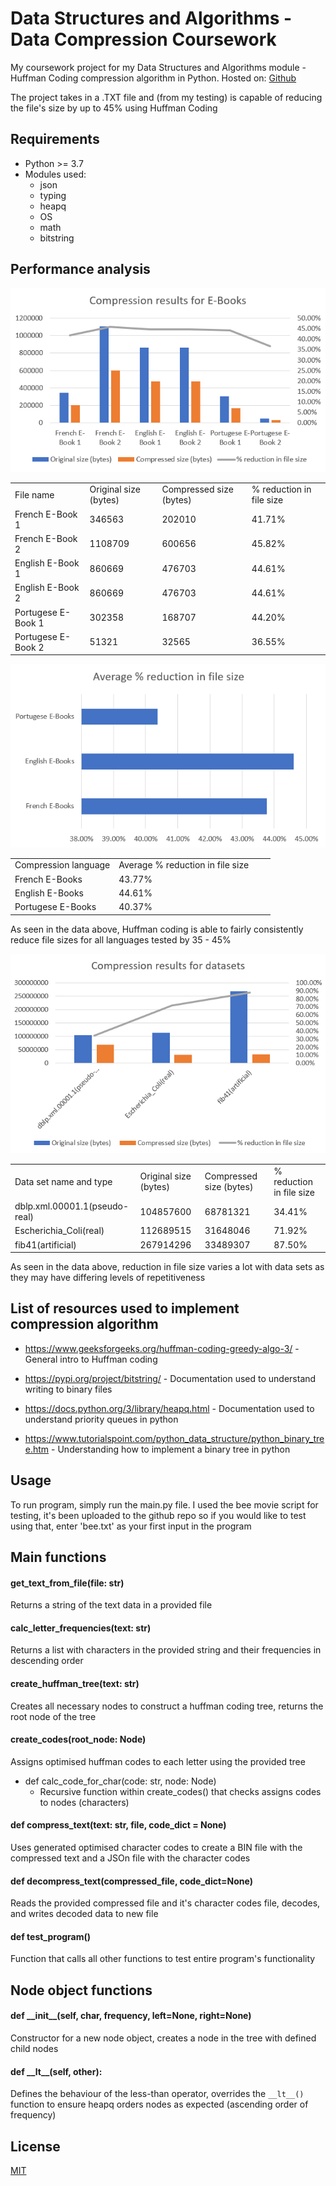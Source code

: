 # Data Structures and Algorithms - Data Compression Coursework
My coursework project for my Data Structures and Algorithms module - Huffman Coding compression algorithm
in Python. Hosted on: [Github](https://github.com/lucas-ps/Huffman-Code-compression-python-project/)

The project takes in a .TXT file and (from my testing) is capable of reducing the file's size by up to 45% using Huffman
Coding

## Requirements
- Python >= 3.7
- Modules used:
  * json
  * typing
  * heapq
  * OS
  * math
  * bitstring

## Performance analysis

<div class="center">

![E-book compression analysis graph](/files/compression_results_for_e-books.png)

|                    |                       |                         |                          |
|:-------------------|:----------------------|:------------------------|:-------------------------|
| File name          | Original size (bytes) | Compressed size (bytes) | % reduction in file size |
| French E-Book 1    | 346563                | 202010                  | 41.71%                   |
| French E-Book 2    | 1108709               | 600656                  | 45.82%                   |
| English E-Book 1   | 860669                | 476703                  | 44.61%                   |
| English E-Book 2   | 860669                | 476703                  | 44.61%                   |
| Portugese E-Book 1 | 302358                | 168707                  | 44.20%                   |
| Portugese E-Book 2 | 51321                 | 32565                   | 36.55%                   |

![Compression analysis by language](https://github.com/lucas-ps/Huffman-Code-compression-python-project/blob/5b748d4d85ac6b99e12f8a6cd26878f22b71cb03/files/Average%20%25%20file%20size%20reduction%20(E-Books).png)

|                      |                                  |     |     |
|:---------------------|:---------------------------------|:----|:----|
| Compression language | Average % reduction in file size |     |     |
| French E-Books       | 43.77%                           |     |     |
| English E-Books      | 44.61%                           |     |     |
| Portugese E-Books    | 40.37%                           |     |     |

</div>

  
As seen in the data above, Huffman coding is able to fairly consistently
reduce file sizes for all languages tested by 35 - 45%

<div class="center">

![Compression analysis for datasets](/files/compression_results_for_datasets.png)

|                               |                       |                         |                          |
|:------------------------------|:----------------------|:------------------------|:-------------------------|
| Data set name and type        | Original size (bytes) | Compressed size (bytes) | % reduction in file size |
| dblp.xml.00001.1(pseudo-real) | 104857600             | 68781321                | 34.41%                   |
| Escherichia_Coli(real)        | 112689515             | 31648046                | 71.92%                   |
| fib41(artificial)             | 267914296             | 33489307                | 87.50%                   |

</div>

  
As seen in the data above, reduction in file size varies a lot with data
sets as they may have differing levels of repetitiveness

## List of resources used to implement compression algorithm

-   https://www.geeksforgeeks.org/huffman-coding-greedy-algo-3/ -
    General intro to Huffman coding

-   https://pypi.org/project/bitstring/ - Documentation used to
    understand writing to binary files

-   https://docs.python.org/3/library/heapq.html - Documentation used to
    understand priority queues in python

-   https://www.tutorialspoint.com/python_data_structure/python_binary_tree.htm -
    Understanding how to implement a binary tree in python

  [image]: compression_results_for_e-books.png
  [1]: Averagefilesizereduction(E-Books).png
  [2]: compression_results_for_datasets.png
## Usage

To run program, simply run the main.py file. I used the bee movie script for testing, it's been uploaded to the github 
repo so if you would like to test using that, enter 'bee.txt' as your first input in the program
## Main functions

#### get_text_from_file(file: str)
Returns a string of the text data in a provided file
#### calc_letter_frequencies(text: str)
Returns a list with characters in the provided string and their frequencies in descending order
#### create_huffman_tree(text: str)
Creates all necessary nodes to construct a huffman coding tree, returns the root node of the tree
#### create_codes(root_node: Node) 
Assigns optimised huffman codes to each letter using the provided tree
- def calc_code_for_char(code: str, node: Node)
  * Recursive function  within create_codes() that checks assigns codes to nodes (characters)
#### def compress_text(text: str, file, code_dict = None)
Uses generated optimised character codes to create a BIN file with the compressed text and a JSOn file with the 
character codes
#### def decompress_text(compressed_file, code_dict=None)
Reads the provided compressed file and it's character codes file, decodes, and writes decoded data to new file
#### def test_program()
Function that calls all other functions to test entire program's functionality
## Node object functions
#### def \_\_init__(self, char, frequency, left=None, right=None)
Constructor for a new node object, creates a node in the tree with defined child nodes
#### def \_\_lt__(self, other):
Defines the behaviour of the less-than operator, overrides the `__lt__()` function to ensure heapq orders nodes
as expected (ascending order of frequency)

## License
[MIT](https://choosealicense.com/licenses/mit/)
